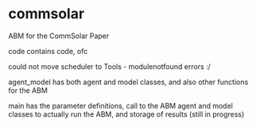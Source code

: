 # commsolar
ABM for the CommSolar Paper

code contains code, ofc

could not move scheduler to Tools - modulenotfound errors :/

agent_model has both agent and model classes, and also other functions for the ABM

main has the parameter definitions, call to the ABM agent and model classes to actually run the ABM, and storage of results (still in progress)